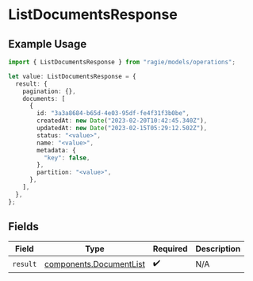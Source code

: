 # ListDocumentsResponse

## Example Usage

```typescript
import { ListDocumentsResponse } from "ragie/models/operations";

let value: ListDocumentsResponse = {
  result: {
    pagination: {},
    documents: [
      {
        id: "3a3a8684-b65d-4e03-95df-fe4f31f3b0be",
        createdAt: new Date("2023-02-20T10:42:45.340Z"),
        updatedAt: new Date("2023-02-15T05:29:12.502Z"),
        status: "<value>",
        name: "<value>",
        metadata: {
          "key": false,
        },
        partition: "<value>",
      },
    ],
  },
};
```

## Fields

| Field                                                              | Type                                                               | Required                                                           | Description                                                        |
| ------------------------------------------------------------------ | ------------------------------------------------------------------ | ------------------------------------------------------------------ | ------------------------------------------------------------------ |
| `result`                                                           | [components.DocumentList](../../models/components/documentlist.md) | :heavy_check_mark:                                                 | N/A                                                                |